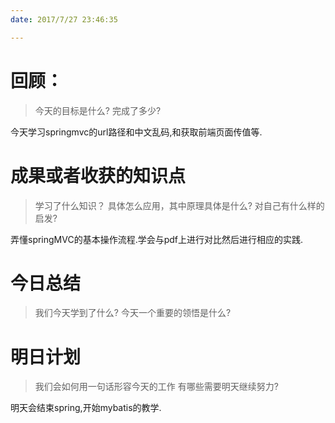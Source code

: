 ```yaml
---
date: 2017/7/27 23:46:35

---
```


# 回顾：
> 今天的目标是什么?
> 完成了多少?

今天学习springmvc的url路径和中文乱码,和获取前端页面传值等.


# 成果或者收获的知识点
> 学习了什么知识？
> 具体怎么应用，其中原理具体是什么?
> 对自己有什么样的启发?

弄懂springMVC的基本操作流程.学会与pdf上进行对比然后进行相应的实践.


# 今日总结
> 我们今天学到了什么?
> 今天一个重要的领悟是什么?



# 明日计划
> 我们会如何用一句话形容今天的工作
> 有哪些需要明天继续努力?

明天会结束spring,开始mybatis的教学.
